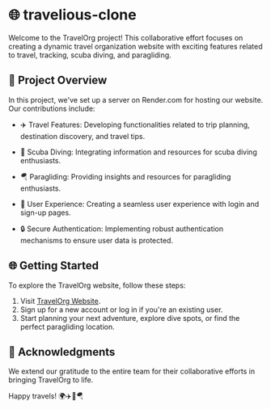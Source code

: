 # 🌐 travelious-clone

Welcome to the TravelOrg project! This collaborative effort focuses on creating a dynamic travel organization website with exciting features related to travel, tracking, scuba diving, and paragliding.

## 🚀 Project Overview

In this project, we've set up a server on Render.com for hosting our website. Our contributions include:

- ✈️ Travel Features: Developing functionalities related to trip planning, destination discovery, and travel tips.

- 🌊 Scuba Diving: Integrating information and resources for scuba diving enthusiasts.

- 🪂 Paragliding: Providing insights and resources for paragliding enthusiasts.

- 👥 User Experience: Creating a seamless user experience with login and sign-up pages.

- 🔒 Secure Authentication: Implementing robust authentication mechanisms to ensure user data is protected.

## 🌐 Getting Started

To explore the TravelOrg website, follow these steps:

1. Visit [TravelOrg Website](https://travelious-clone-app.vercel.app).
2. Sign up for a new account or log in if you're an existing user.
3. Start planning your next adventure, explore dive spots, or find the perfect paragliding location.


## 🙏 Acknowledgments

We extend our gratitude to the entire team for their collaborative efforts in bringing TravelOrg to life.

Happy travels! 🌍✈️🌊🪂

